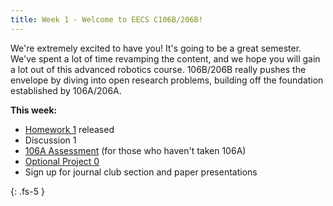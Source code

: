 ```yaml
---
title: Week 1 - Welcome to EECS C106B/206B!
---
```


We're extremely excited to have you! It's going to be a great semester. We've spent a lot of time revamping the content, and we hope you will gain a lot out of this advanced robotics course. 106B/206B really pushes the envelope by diving into open research problems, building off the foundation established by 106A/206A. 

**This week:**
- [Homework 1](assets/hw/hw1.pdf) released
- Discussion 1
- [106A Assessment](assets/misc/106a_assignment.pdf) (for those who haven't taken 106A)
- [Optional Project 0](assets/proj/proj0.pdf)
- Sign up for journal club section and paper presentations

{: .fs-5 }
